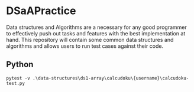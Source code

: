 # DSaAPractice

Data structures and Algorithms are a necessary for any good programmer to effectively push out tasks and features with the best implementation at hand. This repository will contain some common data structures and algorithms and allows users to run test cases against their code.

## Python

`pytest -v .\data-structures\ds1-array\calcudoku\{username}\calcudoku-test.py`
